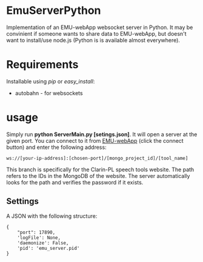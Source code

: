 # EmuServerPython

Implementation of an EMU-webApp websocket server in Python. It may be convinient if someone wants to share data to EMU-webApp,
but doesn't want to install/use node.js (Python is is available almost everywhere).

# Requirements

Installable using *pip* or *easy_install*:

  * autobahn - for websockets
  
# usage

Simply run **python ServerMain.py [setings.json]**. It will open a server at the given port. You can connect to it from 
[EMU-webApp](http://ips-lmu.github.io/EMU-webApp/) (click the connect button) and enter the following address:

    ws://[your-ip-address]:[chosen-port]/[mongo_project_id]/[tool_name]

This branch is specifically for the Clarin-PL speech tools website. The path refers to the IDs in the MongoDB of the 
website. The server automatically looks for the path and verifies the password if it exists.

## Settings

A JSON with the following structure:

    {
        "port": 17890, 
        'logFile': None,
        'daemonize': False,
        'pid': 'emu_server.pid'
    }
